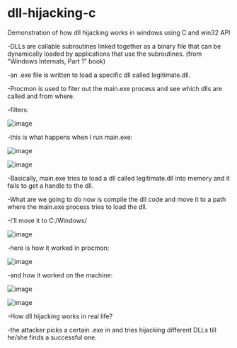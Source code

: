 # dll-hijacking-c
Demonstration of how dll hijacking works in windows using C and win32 API


-DLLs are callable subroutines linked together as a binary file that can be dynamically loaded by applications that use the subroutines. (from "Windows Internals, Part 1" book)

-an .exe file is written to load a specific dll called legitimate.dll.

-Procmon is used to fiter out the main.exe process and see which dlls are called and from where.

-filters:

![image](https://github.com/user-attachments/assets/42ed8719-5e38-4279-a884-1453d38327bf)

-this is what happens when I run main.exe:

![image](https://github.com/user-attachments/assets/d7b55576-0def-4943-bd15-08bafa4aaedc)

![image](https://github.com/user-attachments/assets/6bf0ba9c-f39e-4d73-85a3-2b4f6afe0a29)


-Basically, main.exe tries to load a dll called legitimate.dll into memory and it fails to get a handle to the dll.

-What are we going to do now is compile the dll code and move it to a path where the main.exe process tries to load the dll.

-I'll move it to C:/Windows/

![image](https://github.com/user-attachments/assets/ad74540c-a901-49d2-b824-0eb0cd289d56)

-here is how it worked in procmon:

![image](https://github.com/user-attachments/assets/189034be-49c7-4183-9146-a1f467cec639)

-and how it worked on the machine:

![image](https://github.com/user-attachments/assets/bfc319b3-f58b-4c2d-bb94-f48a6eb15991)

![image](https://github.com/user-attachments/assets/12ddd5e5-eb2b-4271-a0cf-c933018c0a17)


-How dll hijacking works in real life?

-the attacker picks a certain .exe in and tries hijacking different DLLs till he/she finds a successful one.


